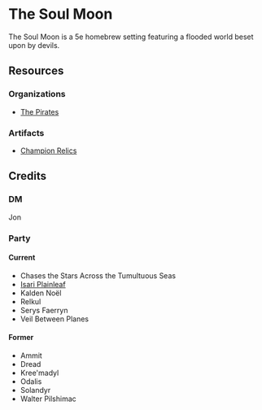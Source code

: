 # The Soul Moon

The Soul Moon is a 5e homebrew setting featuring a flooded world beset upon by devils.

## Resources

### Organizations

- [The Pirates](organizations/pirates/pirates.md)

### Artifacts

- [Champion Relics](artifacts/champion-relics.md)

## Credits

### DM

Jon

### Party

#### Current

- Chases the Stars Across the Tumultuous Seas
- [Isari Plainleaf](organizations/pirates/members/isari-plainleaf.md)
- Kalden Noël
- Relkul
- Serys Faerryn
- Veil Between Planes

#### Former

- Ammit
- Dread
- Kree'madyl
- Odalis
- Solandyr
- Walter Pilshimac
